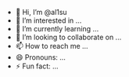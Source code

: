 - 👋 Hi, I’m @al1su
- 👀 I’m interested in ...
- 🌱 I’m currently learning ...
- 💞️ I’m looking to collaborate on ...
- 📫 How to reach me ...
- 😄 Pronouns: ...
- ⚡ Fun fact: ...

<!---
al1su/al1su is a ✨ special ✨ repository because its `README.md` (this file) appears on your GitHub profile.
You can click the Preview link to take a look at your changes.
--->
